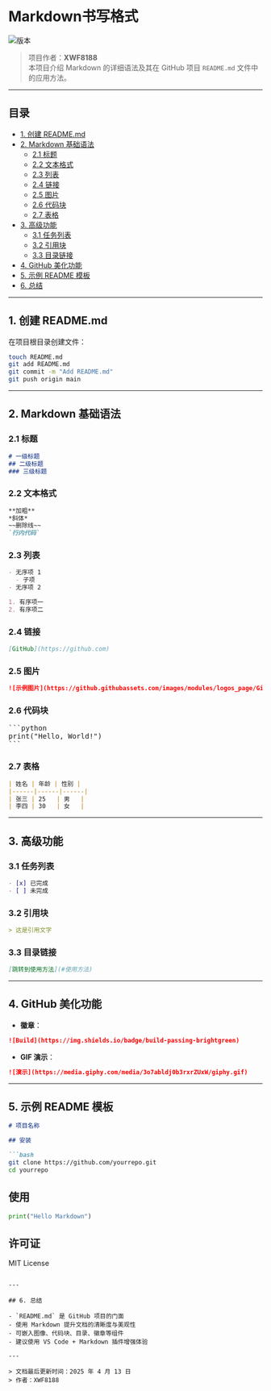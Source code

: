 
# Markdown书写格式

![版本](https://img.shields.io/badge/version-1.0-blue)

> 项目作者：**XWF8188**  
> 本项目介绍 Markdown 的详细语法及其在 GitHub 项目 `README.md` 文件中的应用方法。

---

## 目录

- [1. 创建 README.md](#1-创建-readmemd)
- [2. Markdown 基础语法](#2-markdown-基础语法)
  - [2.1 标题](#21-标题)
  - [2.2 文本格式](#22-文本格式)
  - [2.3 列表](#23-列表)
  - [2.4 链接](#24-链接)
  - [2.5 图片](#25-图片)
  - [2.6 代码块](#26-代码块)
  - [2.7 表格](#27-表格)
- [3. 高级功能](#3-高级功能)
  - [3.1 任务列表](#31-任务列表)
  - [3.2 引用块](#32-引用块)
  - [3.3 目录链接](#33-目录链接)
- [4. GitHub 美化功能](#4-github-美化功能)
- [5. 示例 README 模板](#5-示例-readme-模板)
- [6. 总结](#6-总结)

---

## 1. 创建 README.md

在项目根目录创建文件：

```bash
touch README.md
git add README.md
git commit -m "Add README.md"
git push origin main
```

---

## 2. Markdown 基础语法

### 2.1 标题

```md
# 一级标题
## 二级标题
### 三级标题
```

### 2.2 文本格式

```md
**加粗**
*斜体*
~~删除线~~
`行内代码`
```

### 2.3 列表

```md
- 无序项 1
  - 子项
- 无序项 2

1. 有序项一
2. 有序项二
```

### 2.4 链接

```md
[GitHub](https://github.com)
```

### 2.5 图片

```md
![示例图片](https://github.githubassets.com/images/modules/logos_page/GitHub-Mark.png)
```

### 2.6 代码块

<pre>
```python
print("Hello, World!")
```
</pre>

### 2.7 表格

```md
| 姓名 | 年龄 | 性别 |
|------|------|------|
| 张三 | 25   | 男   |
| 李四 | 30   | 女   |
```

---

## 3. 高级功能

### 3.1 任务列表

```md
- [x] 已完成
- [ ] 未完成
```

### 3.2 引用块

```md
> 这是引用文字
```

### 3.3 目录链接

```md
[跳转到使用方法](#使用方法)
```

---

## 4. GitHub 美化功能

- **徽章**：
```md
![Build](https://img.shields.io/badge/build-passing-brightgreen)
```

- **GIF 演示**：
```md
![演示](https://media.giphy.com/media/3o7abldj0b3rxrZUxW/giphy.gif)
```

---

## 5. 示例 README 模板

```md
# 项目名称

## 安装

```bash
git clone https://github.com/yourrepo.git
cd yourrepo
```

## 使用

```python
print("Hello Markdown")
```

## 许可证

MIT License
```

---

## 6. 总结

- `README.md` 是 GitHub 项目的门面
- 使用 Markdown 提升文档的清晰度与美观性
- 可嵌入图像、代码块、目录、徽章等组件
- 建议使用 VS Code + Markdown 插件增强体验

---

> 文档最后更新时间：2025 年 4 月 13 日  
> 作者：XWF8188
